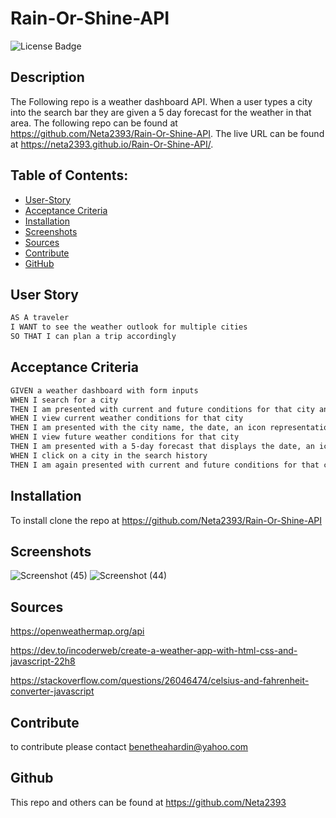 # Rain-Or-Shine-API

![License Badge](https://img.shields.io/badge/license-MIT-green) 

## Description

The Following repo is a weather dashboard API. When a user types a city into the search bar they are given a 5 day forecast for the weather in that area. The following repo can be found at https://github.com/Neta2393/Rain-Or-Shine-API. The live URL can be found at https://neta2393.github.io/Rain-Or-Shine-API/.




## Table of Contents:
  * [User-Story](#user-story)
  * [Acceptance Criteria](#acceptance-criteria)
  * [Installation](#installation)
  * [Screenshots](#screenshots)
  * [Sources](#sources)
  * [Contribute](#contribute)
  * [GitHub](#github)

## User Story

```md
AS A traveler
I WANT to see the weather outlook for multiple cities
SO THAT I can plan a trip accordingly
```


## Acceptance Criteria

```md
GIVEN a weather dashboard with form inputs
WHEN I search for a city
THEN I am presented with current and future conditions for that city and that city is added to the search history
WHEN I view current weather conditions for that city
THEN I am presented with the city name, the date, an icon representation of weather conditions, the temperature, the humidity, and the wind speed
WHEN I view future weather conditions for that city
THEN I am presented with a 5-day forecast that displays the date, an icon representation of weather conditions, the temperature, the wind speed, and the humidity
WHEN I click on a city in the search history
THEN I am again presented with current and future conditions for that city
```

## Installation

To install clone the repo at https://github.com/Neta2393/Rain-Or-Shine-API


## Screenshots

![Screenshot (45)](https://github.com/Neta2393/Rain-Or-Shine-API/assets/128006949/bb02052d-d606-4a48-a215-7989a4556fcb)
![Screenshot (44)](https://github.com/Neta2393/Rain-Or-Shine-API/assets/128006949/6c9394ca-298c-4a34-8a92-114213f7617f)


## Sources

https://openweathermap.org/api

https://dev.to/incoderweb/create-a-weather-app-with-html-css-and-javascript-22h8

https://stackoverflow.com/questions/26046474/celsius-and-fahrenheit-converter-javascript


## Contribute
to contribute please contact benetheahardin@yahoo.com

## Github
This repo and others can be found at https://github.com/Neta2393
